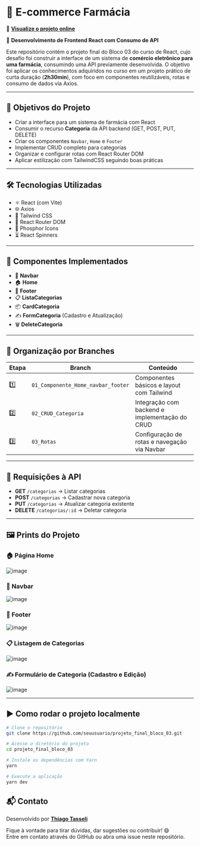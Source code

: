 # 💊 E-commerce Farmácia

🔗 **[Visualize o projeto online](https://farmacia-bloco-3.netlify.app)**

🚀 **Desenvolvimento de Frontend React com Consumo de API**

Este repositório contém o projeto final do Bloco 03 do curso de React, cujo desafio foi construir a interface de um sistema de **comércio eletrônico para uma farmácia**, consumindo uma API previamente desenvolvida. O objetivo foi aplicar os conhecimentos adquiridos no curso em um projeto prático de curta duração (**2h30min**), com foco em componentes reutilizáveis, rotas e consumo de dados via Axios.

---

## 📌 Objetivos do Projeto

- Criar a interface para um sistema de farmácia com React
- Consumir o recurso **Categoria** da API backend (GET, POST, PUT, DELETE)
- Criar os componentes `Navbar`, `Home` e `Footer`
- Implementar CRUD completo para categorias
- Organizar e configurar rotas com React Router DOM
- Aplicar estilização com TailwindCSS seguindo boas práticas

---

## 🛠️ Tecnologias Utilizadas

- ⚛️ React (com Vite)
- 🌐 Axios
- 🎨 Tailwind CSS
- 🧭 React Router DOM
- 💎 Phosphor Icons
- ⏳ React Spinners

---

## 📂 Componentes Implementados

- 🧭 **Navbar**  
- 🏠 **Home**  
- 🔻 **Footer**  
- 📋 **ListaCategorias**  
- 📦 **CardCategoria**  
- ✍️ **FormCategoria** (Cadastro e Atualização)  
- 🗑️ **DeleteCategoria**

---

## 📎 Organização por Branches

| Etapa | Branch | Conteúdo |
|-------|--------|----------|
| 1️⃣ | `01_Componente_Home_navbar_footer` | Componentes básicos e layout com Tailwind |
| 2️⃣ | `02_CRUD_Categoria` | Integração com backend e implementação do CRUD |
| 3️⃣ | `03_Rotas` | Configuração de rotas e navegação via Navbar |

---

## 🔁 Requisições à API

- **GET** `/categorias` → Listar categorias  
- **POST** `/categorias` → Cadastrar nova categoria  
- **PUT** `/categorias` → Atualizar categoria existente  
- **DELETE** `/categorias/:id` → Deletar categoria  

---

## 🖼️ Prints do Projeto

### 🏠 Página Home
![image](https://github.com/user-attachments/assets/5dcaf6bd-9b0f-4086-9da6-1090c1840685)

### 🧭 Navbar
![image](https://github.com/user-attachments/assets/da2084f1-74fd-4d2a-9cac-994d89b7887c)

### 🔻 Footer
![image](https://github.com/user-attachments/assets/e9e09f8f-7d61-46a8-8ce5-41f02a3bad7c)

### 📋 Listagem de Categorias
![image](https://github.com/user-attachments/assets/dd266ab7-f26b-486b-b907-cf40318ccf4d)

### ✍️ Formulário de Categoria (Cadastro e Edição)
![image](https://github.com/user-attachments/assets/a54ecf53-899a-42fa-a742-abf43d3d6980)

---

## ▶️ Como rodar o projeto localmente

```bash
# Clone o repositório
git clone https://github.com/seuusuario/projeto_final_bloco_03.git

# Acesse o diretório do projeto
cd projeto_final_bloco_03

# Instale as dependências com Yarn
yarn

# Execute a aplicação
yarn dev
```

## 📬 Contato

Desenvolvido por [**Thiago Tasseli**](https://github.com/tasselii)

Fique à vontade para tirar dúvidas, dar sugestões ou contribuir! 😄  
Entre em contato através do GitHub ou abra uma issue neste repositório.
